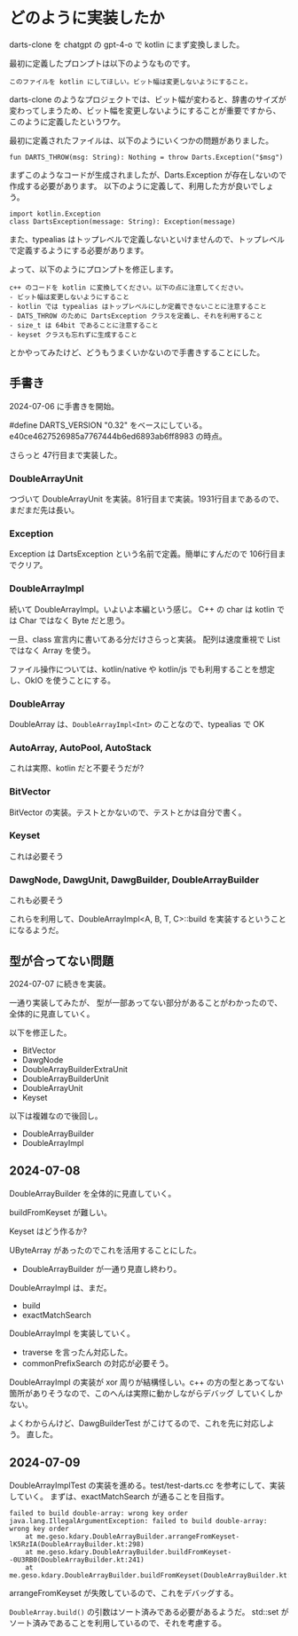 # どのように実装したか

darts-clone を chatgpt の gpt-4-o で kotlin にまず変換しました。

最初に定義したプロンプトは以下のようなものです。

```
このファイルを kotlin にしてほしい。ビット幅は変更しないようにすること。
```

darts-clone のようなプロジェクトでは、ビット幅が変わると、辞書のサイズが変わってしまうため、ビット幅を変更しないようにすることが重要ですから、
このように定義したというワケ。

最初に定義されたファイルは、以下のようにいくつかの問題がありました。

    fun DARTS_THROW(msg: String): Nothing = throw Darts.Exception("$msg")

まずこのようなコードが生成されましたが、Darts.Exception が存在しないので作成する必要があります。
以下のように定義して、利用した方が良いでしょう。

    import kotlin.Exception
    class DartsException(message: String): Exception(message)

また、typealias はトップレベルで定義しないといけませんので、トップレベルで定義するようにする必要があります。

よって、以下のようにプロンプトを修正します。

```
c++ のコードを kotlin に変換してください。以下の点に注意してください。
- ビット幅は変更しないようにすること
- kotlin では typealias はトップレベルにしか定義できないことに注意すること
- DATS_THROW のために DartsException クラスを定義し、それを利用すること
- size_t は 64bit であることに注意すること
- keyset クラスも忘れずに生成すること
```

とかやってみたけど、どうもうまくいかないので手書きすることにした。

## 手書き

2024-07-06 に手書きを開始。

#define DARTS_VERSION "0.32" をベースにしている。
e40ce4627526985a7767444b6ed6893ab6ff8983 の時点。

さらっと 47行目まで実装した。

### DoubleArrayUnit

つづいて DoubleArrayUnit を実装。81行目まで実装。1931行目まであるので、まだまだ先は長い。

### Exception

Exception は DartsException という名前で定義。簡単にすんだので 106行目までクリア。

### DoubleArrayImpl

続いて DoubleArrayImpl。いよいよ本編という感じ。
C++ の char は kotlin では Char ではなく Byte だと思う。

一旦、class 宣言内に書いてある分だけさらっと実装。
配列は速度重視で List ではなく Array を使う。

ファイル操作については、kotlin/native や kotlin/js でも利用することを想定し、OkIO を使うことにする。

### DoubleArray

DoubleArray は、`DoubleArrayImpl<Int>` のことなので、typealias で OK

### AutoArray, AutoPool, AutoStack

これは実際、kotlin だと不要そうだが?

### BitVector

BitVector の実装。テストとかないので、テストとかは自分で書く。

### Keyset

これは必要そう

### DawgNode, DawgUnit, DawgBuilder, DoubleArrayBuilder

これも必要そう

これらを利用して、DoubleArrayImpl<A, B, T, C>::build を実装するということになるようだ。

## 型が合ってない問題

2024-07-07 に続きを実装。

一通り実装してみたが、 型が一部あってない部分があることがわかったので、全体的に見直していく。

以下を修正した。

- BitVector
- DawgNode
- DoubleArrayBuilderExtraUnit
- DoubleArrayBuilderUnit
- DoubleArrayUnit
- Keyset

以下は複雑なので後回し。

- DoubleArrayBuilder 
- DoubleArrayImpl

## 2024-07-08

DoubleArrayBuilder を全体的に見直していく。

buildFromKeyset が難しい。

Keyset はどう作るか?

UByteArray があったのでこれを活用することにした。
- DoubleArrayBuilder
が一通り見直し終わり。

DoubleArrayImpl は、まだ。
- build
- exactMatchSearch

DoubleArrayImpl を実装していく。
- traverse を言ったん対応した。
- commonPrefixSearch の対応が必要そう。

DoubleArrayImpl の実装が xor 周りが結構怪しい。c++ の方の型とあってない箇所がありそうなので、このへんは実際に動かしながらデバッグ
していくしかない。

よくわからんけど、DawgBuilderTest がこけてるので、これを先に対応しよう。
直した。

## 2024-07-09

DoubleArrayImplTest の実装を進める。test/test-darts.cc を参考にして、実装していく。 
まずは、exactMatchSearch が通ることを目指す。

```
failed to build double-array: wrong key order
java.lang.IllegalArgumentException: failed to build double-array: wrong key order
	at me.geso.kdary.DoubleArrayBuilder.arrangeFromKeyset-lK5RzIA(DoubleArrayBuilder.kt:298)
	at me.geso.kdary.DoubleArrayBuilder.buildFromKeyset--0U3RB0(DoubleArrayBuilder.kt:241)
	at me.geso.kdary.DoubleArrayBuilder.buildFromKeyset(DoubleArrayBuilder.kt:195)
```

arrangeFromKeyset が失敗しているので、これをデバッグする。

`DoubleArray.build()` の引数はソート済みである必要があるようだ。
std::set がソート済みであることを利用しているので、それを考慮する。
